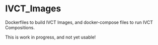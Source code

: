 # IVCT_Images
Dockerfiles to build IVCT Images, and docker-compose files to run IVCT Compositions.

This is work in progress, and not yet usable!

